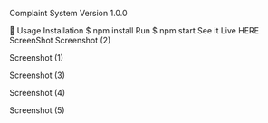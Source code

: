 Complaint System
Version
1.0.0

📝 Usage
Installation
$ npm install
Run
$ npm start
See it Live HERE
ScreenShot
Screenshot (2)

Screenshot (1)

Screenshot (3)

Screenshot (4)

Screenshot (5)
